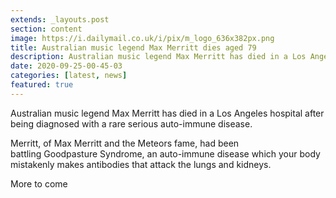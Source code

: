 ```yaml
---
extends: _layouts.post
section: content
image: https://i.dailymail.co.uk/i/pix/m_logo_636x382px.png 
title: Australian music legend Max Merritt dies aged 79 
description: Australian music legend Max Merritt has died in a Los Angeles hospital after being diagnosed with a rare serious auto-immune disease. 
date: 2020-09-25-00-45-03 
categories: [latest, news] 
featured: true 
--- 
```

Australian music legend Max Merritt has died in a Los Angeles hospital after being diagnosed with a rare serious auto-immune disease.

Merritt, of Max Merritt and the Meteors fame, had been battling Goodpasture Syndrome, an auto-immune disease which your body mistakenly makes antibodies that attack the lungs and kidneys.

More to come 

